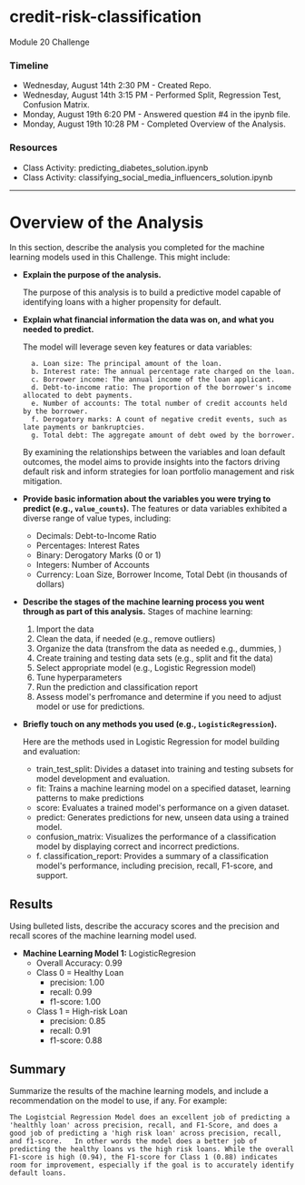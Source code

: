 # credit-risk-classification
Module 20 Challenge

### Timeline
* Wednesday, August 14th 2:30 PM - Created Repo.
* Wednesday, August 14th 3:15 PM - Performed Split, Regression Test, Confusion Matrix.
* Monday, August 19th 6:20 PM - Answered question #4 in the ipynb file.
* Monday, August 19th 10:28 PM - Completed Overview of the Analysis.

### Resources
* Class Activity: predicting_diabetes_solution.ipynb
* Class Activity: classifying_social_media_influencers_solution.ipynb

-------------------------------------------------------------------------
# Overview of the Analysis

In this section, describe the analysis you completed for the machine learning models used in this Challenge. This might include:

* **Explain the purpose of the analysis.**

    The purpose of this analysis is to build a predictive model capable of identifying loans with a higher propensity for default. 

* **Explain what financial information the data was on, and what you needed to predict.** 

    The model will leverage seven key features or data variables:

        a. Loan size: The principal amount of the loan.
        b. Interest rate: The annual percentage rate charged on the loan.
        c. Borrower income: The annual income of the loan applicant.
        d. Debt-to-income ratio: The proportion of the borrower's income allocated to debt payments.
        e. Number of accounts: The total number of credit accounts held by the borrower.
        f. Derogatory marks: A count of negative credit events, such as late payments or bankruptcies.
        g. Total debt: The aggregate amount of debt owed by the borrower.

    By examining the relationships between the variables and loan default outcomes, the model aims to provide insights into the factors driving default risk and inform strategies for loan portfolio management and risk mitigation.

* **Provide basic information about the variables you were trying to predict (e.g., `value_counts`).**
    The features or data variables exhibited a diverse range of value types, including:
    * Decimals: Debt-to-Income Ratio
    * Percentages: Interest Rates
    * Binary: Derogatory Marks (0 or 1)
    * Integers: Number of Accounts
    * Currency: Loan Size, Borrower Income, Total Debt (in thousands of dollars)

* **Describe the stages of the machine learning process you went through as part of this analysis.**
    Stages of machine learning:
    1. Import the data
    2. Clean the data, if needed (e.g., remove outliers)
    3. Organize the data (transfrom the data as needed e.g., dummies, )
    4. Create training and testing data sets (e.g., split and fit the data)
    5. Select appropriate model (e.g., Logistic Regression model)
    6. Tune hyperparameters
    7. Run the prediction and classification report 
    8. Assess model's perfromance and determine if you need to adjust model or use for predictions.

* **Briefly touch on any methods you used (e.g., `LogisticRegression`).**
    
    Here are the methods used in Logistic Regression for model building and evaluation:
    * train_test_split: Divides a dataset into training and testing subsets for model development and evaluation.
    * fit: Trains a machine learning model on a specified dataset, learning patterns to make predictions
    * score: Evaluates a trained model's performance on a given dataset.
    * predict: Generates predictions for new, unseen data using a trained model.
    * confusion_matrix: Visualizes the performance of a classification model by displaying correct and incorrect predictions.
    * f. classification_report: Provides a summary of a classification model's performance, including precision, recall, F1-score, and support.

## Results

Using bulleted lists, describe the accuracy scores and the precision and recall scores of the machine learning model used.

* **Machine Learning Model 1:** LogisticRegresion
    * Overall Accuracy: 0.99
    * Class 0 = Healthy Loan
        * precision: 1.00
        * recall: 0.99
        * f1-score: 1.00
    * Class 1 = High-risk Loan
        * precision: 0.85
        * recall: 0.91
        * f1-score: 0.88

## Summary

Summarize the results of the machine learning models, and include a recommendation on the model to use, if any. For example:

    The Logistcial Regression Model does an excellent job of predicting a 'healthly loan' across precision, recall, and F1-Score, and does a good job of predicting a 'high risk loan' across precision, recall, and f1-score.   In other words the model does a better job of predicting the healthy loans vs the high risk loans. While the overall F1-score is high (0.94), the F1-score for Class 1 (0.88) indicates room for improvement, especially if the goal is to accurately identify default loans.